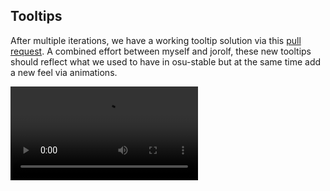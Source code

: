 ## Tooltips

After multiple iterations, we have a working tooltip solution via this [pull request](https://github.com/ppy/osu/pull/653). A combined effort between myself and jorolf, these new tooltips should reflect what we used to have in osu-stable but at the same time add a new feel via animations.

<video src="//puu.sh/zPom7/274eb3e466.mp4" controls />

Note that these are not heavily deployed throughout the interface yet; this will happen over time.

## Minor changes

- Sliderbars sound effects have been tamed a bit.
- Fixed chat timestamps being in 12-hour time.
- [API updates](https://github.com/ppy/osu/pull/657) to allow statistics to be shown at the results screen.
- Taiko drumroll [conversion fixes](https://github.com/ppy/osu/pull/656/commits/8facf473d15ce5555af24b12b23c71ed475d6b3f) and tick [design changes](https://github.com/ppy/osu/pull/656/commits/a958c99e2264454f1cc5dd0f704bfe380bbabfe8).
- Fix for lag when [watching taiko in autoplay](https://github.com/ppy/osu/pull/656/commits/61090d918c4adfac59d06057c90483d135f735f6).
- Glow of health bar [changes](https://github.com/ppy/osu/pull/656/commits/6e3018f36da0afa59e226096632e23d6e7f0e134) when objects are successfully hit.

## New release available

2017.420.0 is now available from [github releases](https://github.com/ppy/osu/releases/tag/v2017.420.0) (or via auto-update if you already have lazer installed)!

This build sees the **initial release of the results screen** to the public. As mentioned multiple times, the design is not yet complete, but it's a huge leap forward from what we've had until now! You can click through to the results screen from leaderboards at song select, or play a map and experience it for yourself.